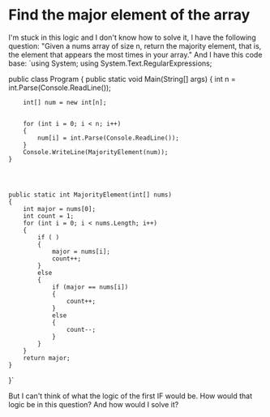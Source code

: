 
# Find the major element of the array

I'm stuck in this logic and I don't know how to solve it, I have the following question:
"Given a nums array of size n, return the majority element, that is, the element that appears the most times in your array."
And I have this code base:
`using System;
using System.Text.RegularExpressions;

public class Program
{
    public static void Main(String[] args)
    {
        int n = int.Parse(Console.ReadLine());
        
        int[] num = new int[n];

        
        for (int i = 0; i < n; i++)
        {
            num[i] = int.Parse(Console.ReadLine());
        }
        Console.WriteLine(MajorityElement(num)); 
    }




    public static int MajorityElement(int[] nums)
    {
        int major = nums[0];
        int count = 1;
        for (int i = 0; i < nums.Length; i++)
        {
            if ( )
            {
                major = nums[i];
                count++;
            }
            else
            {
                if (major == nums[i])
                {
                    count++;
                }
                else
                {
                    count--;
                }
            }
        }
        return major;
    }
}`

But I can't think of what the logic of the first IF would be.
How would that logic be in this question? And how would I solve it?

        